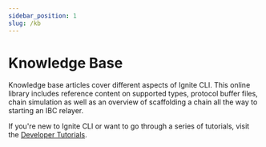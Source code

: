 ```yaml
---
sidebar_position: 1
slug: /kb
---
```


# Knowledge Base

Knowledge base articles cover different aspects of Ignite CLI. This online library includes reference content on supported types, protocol buffer files, chain simulation as well as an overview of scaffolding a chain all the way to starting an IBC relayer.

If you're new to Ignite CLI or want to go through a series of tutorials, visit the [Developer Tutorials](https://docs.ignite.network/guide/).
